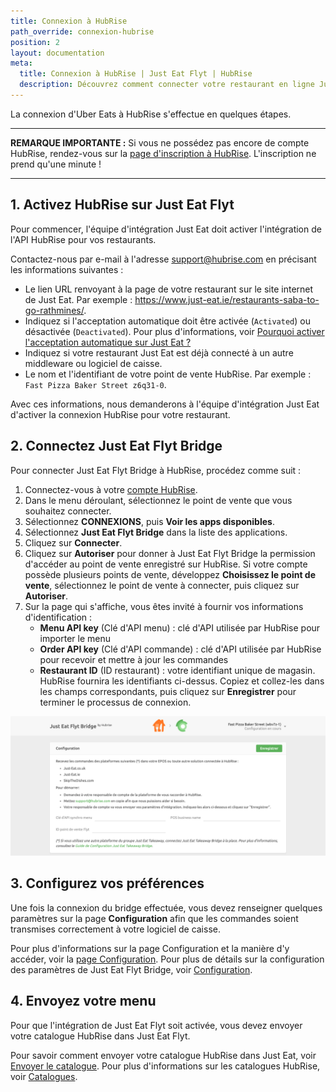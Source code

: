 ```yaml
---
title: Connexion à HubRise
path_override: connexion-hubrise
position: 2
layout: documentation
meta:
  title: Connexion à HubRise | Just Eat Flyt | HubRise
  description: Découvrez comment connecter votre restaurant en ligne Just Eat à HubRise. La connexion s'effectue simplement. Envoyez le lien de votre page Just Eat à HubRise et suivez les quelques étapes pour vous connecter.
---
```


La connexion d'Uber Eats à HubRise s'effectue en quelques étapes.

---

**REMARQUE IMPORTANTE :** Si vous ne possédez pas encore de compte HubRise, rendez-vous sur la [page d'inscription à HubRise](https://manager.hubrise.com/signup). L'inscription ne prend qu'une minute !

---

## 1. Activez HubRise sur Just Eat Flyt

Pour commencer, l'équipe d'intégration Just Eat doit activer l'intégration de l'API HubRise pour vos restaurants.

Contactez-nous par e-mail à l'adresse support@hubrise.com en précisant les informations suivantes :

- Le lien URL renvoyant à la page de votre restaurant sur le site internet de Just Eat. Par exemple : https://www.just-eat.ie/restaurants-saba-to-go-rathmines/.
- Indiquez si l'acceptation automatique doit être activée (`Activated`) ou désactivée (`Deactivated`). Pour plus d'informations, voir [Pourquoi activer l'acceptation automatique sur Just Eat ?](/apps/just-eat-flyt/faqs/auto-accept)
- Indiquez si votre restaurant Just Eat est déjà connecté à un autre middleware ou logiciel de caisse.
- Le nom et l'identifiant de votre point de vente HubRise. Par exemple : `Fast Pizza Baker Street z6q31-0`.

Avec ces informations, nous demanderons à l'équipe d'intégration Just Eat d'activer la connexion HubRise pour votre restaurant.

## 2. Connectez Just Eat Flyt Bridge

Pour connecter Just Eat Flyt Bridge à HubRise, procédez comme suit :

1. Connectez-vous à votre [compte HubRise](https://manager.hubrise.com).
2. Dans le menu déroulant, sélectionnez le point de vente que vous souhaitez connecter.
3. Sélectionnez **CONNEXIONS**, puis **Voir les apps disponibles**.
4. Sélectionnez **Just Eat Flyt Bridge** dans la liste des applications.
5. Cliquez sur **Connecter**.
6. Cliquez sur **Autoriser** pour donner à Just Eat Flyt Bridge la permission d'accéder au point de vente enregistré sur HubRise. Si votre compte possède plusieurs points de vente, développez **Choisissez le point de vente**, sélectionnez le point de vente à connecter, puis cliquez sur **Autoriser**.
7. Sur la page qui s'affiche, vous êtes invité à fournir vos informations d'identification :
   - **Menu API key** (Clé d'API menu) : clé d'API utilisée par HubRise pour importer le menu
   - **Order API key** (Clé d'API commande) : clé d'API utilisée par HubRise pour recevoir et mettre à jour les commandes
   - **Restaurant ID** (ID restaurant) : votre identifiant unique de magasin.
     HubRise fournira les identifiants ci-dessus. Copiez et collez-les dans les champs correspondants, puis cliquez sur **Enregistrer** pour terminer le processus de connexion.

![Page d'informations d'identification pour Just Eat Flyt Bridge](./images/001-just-eat-credentials.png)

## 3. Configurez vos préférences

Une fois la connexion du bridge effectuée, vous devez renseigner quelques paramètres sur la page **Configuration** afin que les commandes soient transmises correctement à votre logiciel de caisse.

Pour plus d'informations sur la page Configuration et la manière d'y accéder, voir la [page Configuration](/apps/just-eat-flyt/user-interface#configuration). Pour plus de détails sur la configuration des paramètres de Just Eat Flyt Bridge, voir [Configuration](/apps/just-eat-flyt/configuration).

## 4. Envoyez votre menu

Pour que l'intégration de Just Eat Flyt soit activée, vous devez envoyer votre catalogue HubRise dans Just Eat Flyt.

Pour savoir comment envoyer votre catalogue HubRise dans Just Eat, voir [Envoyer le catalogue](/apps/just-eat-flyt/push-catalog). Pour plus d'informations sur les catalogues HubRise, voir [Catalogues](/docs/catalog).
